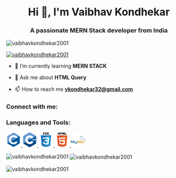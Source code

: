 <h1 align="center">Hi 👋, I'm Vaibhav Kondhekar</h1>
<h3 align="center">A passionate MERN Stack developer from India</h3>

<p align="left"> <img src="https://komarev.com/ghpvc/?username=vaibhavkondhekar2001&label=Profile%20views&color=0e75b6&style=flat" alt="vaibhavkondhekar2001" /> </p>

<p align="left"> <a href="https://github.com/ryo-ma/github-profile-trophy"><img src="https://github-profile-trophy.vercel.app/?username=vaibhavkondhekar2001" alt="vaibhavkondhekar2001" /></a> </p>

- 🌱 I’m currently learning **MERN STACK**

- 💬 Ask me about **HTML Query**

- 📫 How to reach me **vkondhekar32@gmail.com**

<h3 align="left">Connect with me:</h3>
<p align="left">
</p>

<h3 align="left">Languages and Tools:</h3>
<p align="left"> <a href="https://www.cprogramming.com/" target="_blank" rel="noreferrer"> <img src="https://raw.githubusercontent.com/devicons/devicon/master/icons/c/c-original.svg" alt="c" width="40" height="40"/> </a> <a href="https://www.w3schools.com/cpp/" target="_blank" rel="noreferrer"> <img src="https://raw.githubusercontent.com/devicons/devicon/master/icons/cplusplus/cplusplus-original.svg" alt="cplusplus" width="40" height="40"/> </a> <a href="https://www.w3schools.com/css/" target="_blank" rel="noreferrer"> <img src="https://raw.githubusercontent.com/devicons/devicon/master/icons/css3/css3-original-wordmark.svg" alt="css3" width="40" height="40"/> </a> <a href="https://www.w3.org/html/" target="_blank" rel="noreferrer"> <img src="https://raw.githubusercontent.com/devicons/devicon/master/icons/html5/html5-original-wordmark.svg" alt="html5" width="40" height="40"/> </a> <a href="https://www.mysql.com/" target="_blank" rel="noreferrer"> <img src="https://raw.githubusercontent.com/devicons/devicon/master/icons/mysql/mysql-original-wordmark.svg" alt="mysql" width="40" height="40"/> </a> </p>

<p><img align="left" src="https://github-readme-stats.vercel.app/api/top-langs?username=vaibhavkondhekar2001&show_icons=true&locale=en&layout=compact" alt="vaibhavkondhekar2001" /></p>

<p>&nbsp;<img align="center" src="https://github-readme-stats.vercel.app/api?username=vaibhavkondhekar2001&show_icons=true&locale=en" alt="vaibhavkondhekar2001" /></p>

<p><img align="center" src="https://github-readme-streak-stats.herokuapp.com/?user=vaibhavkondhekar2001&" alt="vaibhavkondhekar2001" /></p>
